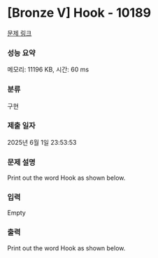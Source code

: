 # [Bronze V] Hook - 10189 

[문제 링크](https://www.acmicpc.net/problem/10189) 

### 성능 요약

메모리: 11196 KB, 시간: 60 ms

### 분류

구현

### 제출 일자

2025년 6월 1일 23:53:53

### 문제 설명

<p>Print out the word Hook as shown below.</p>

### 입력 

 Empty

### 출력 

 <p>Print out the word Hook as shown below.</p>

